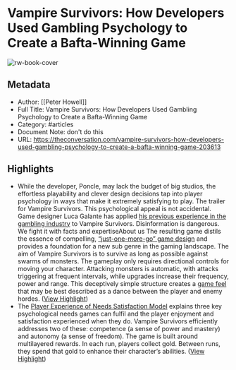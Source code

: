 # Vampire Survivors: How Developers Used Gambling Psychology to Create a Bafta-Winning Game

![rw-book-cover](https://images.theconversation.com/files/520244/original/file-20230411-797-kqe3wo.jpg?ixlib=rb-1.1.0&rect=89%2C0%2C1238%2C617&q=45&auto=format&w=1356&h=668&fit=crop)

## Metadata
- Author: [[Peter Howell]]
- Full Title: Vampire Survivors: How Developers Used Gambling Psychology to Create a Bafta-Winning Game
- Category: #articles
- Document Note: don't do this
- URL: https://theconversation.com/vampire-survivors-how-developers-used-gambling-psychology-to-create-a-bafta-winning-game-203613

## Highlights
- While the developer, Poncle, may lack the budget of big studios, the effortless playability and clever design decisions tap into player psychology in ways that make it extremely satisfying to play.
  The trailer for Vampire Survivors.
  This psychological appeal is not accidental. Game designer Luca Galante has applied [his previous experience in the gambling industry](https://www.theverge.com/2022/2/19/22941145/vampire-survivors-early-access-steam-pc-mac-luca-galante) to Vampire Survivors.
  Disinformation is dangerous. We fight it with facts and expertiseAbout us
  The resulting game distils the essence of compelling, [“just-one-more-go” game design](https://www.gamesradar.com/just-one-more-go-science-and-psychology-destroying-your-sleep-patterns/) and provides a foundation for a new sub genre in the gaming landscape.
  The aim of Vampire Survivors is to survive as long as possible against swarms of monsters. The gameplay only requires directional controls for moving your character. Attacking monsters is automatic, with attacks triggering at frequent intervals, while upgrades increase their frequency, power and range.
  This deceptively simple structure creates a [game feel](https://www.gamedeveloper.com/design/game-feel-the-secret-ingredient) that may be best described as a dance between the player and enemy hordes. ([View Highlight](https://read.readwise.io/read/01hej9wwtkscfvegws299akc58))
- The [Player Experience of Needs Satisfaction Model](https://immersyve.com/white-paper-the-player-experience-of-need-satisfaction-pens-2007/) explains three key psychological needs games can fulfil and the player enjoyment and satisfaction experienced when they do.
  Vampire Survivors efficiently addresses two of these: competence (a sense of power and mastery) and autonomy (a sense of freedom).
  The game is built around multilayered rewards. In each run, players collect gold. Between runs, they spend that gold to enhance their character’s abilities. ([View Highlight](https://read.readwise.io/read/01hej9xc3wx47njy4ewfnper5n))

